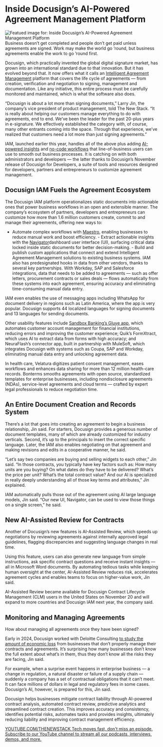 # Inside Docusign’s AI-Powered Agreement Management Platform
![Featued image for: Inside Docusign’s AI-Powered Agreement Management Platform](https://cdn.thenewstack.io/media/2024/12/19ce2b5f-docusign-ai-innovation-1024x576.jpg)
Business doesn’t get completed and people don’t get paid unless agreements are signed. Work may make the world go ’round, but business agreements enable the work to go ’round first.

Docusign, which practically invented the global digital signature market, has grown into an international standard due to that innovation. But it has evolved beyond that. It now offers what it calls an [Intelligent Agreement Management](https://thenewstack.io/docusign-expands-its-developer-community-with-new-platform/) platform that covers the life cycle of agreements — from creation, verification and negotiation to signing, management and documentation. Like any initiative, this entire process must be carefully monitored and maintained, which is what the software also does.

“Docusign is about a lot more than signing documents,” Larry Jin, the company’s vice president of product management, told The New Stack. “It is really about helping our customers manage everything to do with agreements, end to end. We’ve been the leader for the past 20-plus years in e-signature. We effectively established the category with, of course, many other entrants coming into the space. Through that experience, we’ve realized that customers need a lot more than just signing agreements.”

IAM, launched earlier this year, handles all of the above plus adding [AI-powered insights](https://www.docusign.com/blog/ai-assisted-review) and [no-code workflows](https://thenewstack.io/low-code-vs-no-code/) that line-of-business users can use to smooth out business processes. It is catching on with both administrators and developers — the latter thanks to Docusign’s November release of Docusign for Developers, a suite of tools and resources designed for developers, partners and entrepreneurs to customize agreement management.

## Docusign IAM Fuels the Agreement Ecosystem
The Docusign IAM platform operationalizes static documents into actionable ones that power business workflows in an open and extensible manner. The company’s ecosystem of partners, developers and entrepreneurs can customize how more than 1.6 million customers create, commit to and manage their agreements, offering new ways to:

- Automate complex workflows with
[Maestro](https://www.docusign.com/products/platform/maestro), enabling businesses to reduce manual work and boost efficiency. - Extract actionable insights with the
[Navigator](https://www.docusign.com/products/platform/navigator)dashboard user interface (UI), surfacing critical data locked inside static documents for better decision-making. - Build and publish custom applications that connect and extend Intelligent Agreement Management solutions to existing business systems.
IAM also has predesignated hooks in data from other vendors, thanks to several key partnerships. With Workday, SAP and Salesforce integrations, data that needs to be added to agreements — such as offer letters, procurement contracts or sales deals — flows automatically from these systems into each agreement, ensuring accuracy and eliminating time-consuming manual data entry.

IAM even enables the use of messaging apps including WhatsApp for document delivery in regions such as Latin America, where the app is very popular. Docusign supports 44 localized languages for signing documents and 13 languages for sending documents.

Other usability features include [Sandbox Banking’s Gluye app](https://thenewstack.io/fintech-partnership-streamlines-banking-data-integrations/), which automates customer account management for financial institutions, reducing errors and improving the customer experience; Quik’s FormXtract, which uses AI to extract data from forms with high accuracy; and NeuraFlash’s connector app, built in partnership with MuleSoft, which integrates Docusign with systems such as Coupa, SAP and Workday, eliminating manual data entry and unlocking agreement data.

In health care, Velatura digitizes patient consent management, eases workflows and enhances data sharing for more than 12 million health-care records. Bonterms smooths agreements with open source, standardized templates for enterprise businesses, including nondisclosure agreements (NDAs), service-level agreements and cloud terms — crafted by expert legal professionals to reduce negotiation time.

## An Entire Document Creation and Records System
There’s a lot that goes into creating an agreement to begin a business relationship, Jin said. For starters, Docusign provides a generous number of document templates, many of which are already customized for industry verticals. Second, it’s up to the principals to insert the correct specific language. Later, the IAM also enables negotiating on that agreement and making revisions and edits in a cooperative manner, he said.

“Let’s say two companies are buying and selling widgets to each other,” Jin said. “In those contracts, you typically have key factors such as: How many units are you buying? On what dates do they have to be delivered? What’s the price per unit? What’s the total contract value? And our AI is specialized in really deeply understanding all of those key terms and attributes,” Jin explained.

IAM automatically pulls those out of the agreement using AI large language models, Jin said. “Our new UI, Navigator, can be used to view those things on a single screen,” he said.

## New AI-Assisted Review for Contracts
Another of Docusign’s new features is AI-Assisted Review, which speeds up negotiations by reviewing agreements against internally approved legal guidelines, flagging discrepancies and suggesting language changes in real time.

Using this feature, users can also generate new language from simple instructions, ask specific contract questions and receive instant insights — all in Microsoft Word documents. By automating tedious tasks while keeping human oversight at the center, AI-Assisted Review reduces risk, accelerates agreement cycles and enables teams to focus on higher-value work, Jin said.

AI-Assisted Review became available for Docusign Contract Lifecycle Management (CLM) users in the United States on November 20 and will expand to more countries and Docusign IAM next year, the company said.

## Monitoring and Managing Agreements
How about managing all agreements once they have been signed?

Early in 2024, Docusign worked with Deloitte Consulting [to study the amount of economic loss](https://www.docusign.com/deloitte-agreement-study-2024) from businesses that don’t properly manage their contracts and agreements. It’s surprising how many businesses don’t know the full extent about what’s in them, thus they don’t know all the risks they are facing, Jin said.

For example, when a surprise event happens in enterprise business — a change in regulation, a natural disaster or failure of a supply chain — suddenly a company has a set of contractual obligations that it can’t meet. It can face millions of dollars in legal and regulatory fees in some cases. Docusign’s AI, however, is prepared for this, Jin said.

Docusign helps businesses mitigate contract liability through AI-powered contract analysis, automated contract review, predictive analytics and streamlined contract creation. This improves accuracy and consistency, identifies potential risks, automates tasks and provides insights, ultimately reducing liability and improving contract management efficiency.

[
YOUTUBE.COM/THENEWSTACK
Tech moves fast, don't miss an episode. Subscribe to our YouTube
channel to stream all our podcasts, interviews, demos, and more.
](https://youtube.com/thenewstack?sub_confirmation=1)